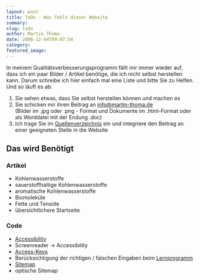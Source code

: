 ```yaml
---
layout: post
title: ToDo - Was fehlt dieser Website
summary: 
slug: todo
author: Martin Thoma
date: 2008-12-04T09:07:54
category: 
featured_image: 
---
```

<p>In meinem Qualitätsverbesserungsprogramm fällt mir immer wieder auf, dass ich ein paar Bilder / Artikel benötige, die ich nicht selbst herstellen kann. Darum schreibe ich hier einfach mal eine Liste und bitte Sie zu Helfen.<br/>
Und so läuft es ab:</p>
<ol>
    <li>Sie sehen etwas, dass Sie selbst herstellen können und machen es</li>
    <li>Sie schicken mir ihren Beitrag an <a href="mailto:info@martin-thoma.de">info@martin-thoma.de</a><br/>
(Bilder im .jpg oder .png - Format und Dokumente im .html-Format oder als Worddatei mit der Endung .doc)</li>
    <li>Ich trage Sie im <a href="quellen.htm">Quellenverzeichnis</a> ein und integriere den Beitrag an einer geeigneten Stelle in die Website</li></ol><h2>Das wird Benötigt</h2>
<h3>Artikel</h3>
<ul>
    <li>Kohlenwasserstoffe</li>
    <li>sauerstoffhaltige Kohlenwasserstoffe</li>
    <li>aromatische Kohlenwasserstoffe</li>
    <li>Biomoleküle</li>
    <li>Fette und Tenside</li>
    <li>übersichtlichere Startseite</li>
</ul>

<h3>Code</h3>
<ul>
    <li><a href="http://valet.webthing.com/access/url.html">Accessibility</a>
    <li>Screenreader &#8594; Accessibility</li>
    <li><a href="http://www.alistapart.com/articles/accesskeys/">Access-Keys</a></li>
    <li>Berücksichtigung der richtigen / falschen Eingaben beim <a href="ajax.php">Lernprogramm</a></li>
    <li><a href="http://www.alistapart.com/articles/sprucemaps">Sitemap</a></li>
    <li>optische Sitemap</li>
</ul>
